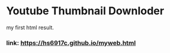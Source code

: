 # Youtube Thumbnail Downloder
my first html result.
<br>
### link: https://hs6917c.github.io/myweb.html
